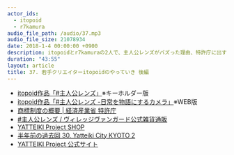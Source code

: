 ```yaml
---
actor_ids:
  - itopoid
  - r7kamura
audio_file_path: /audio/37.mp3
audio_file_size: 21078934
date: 2018-1-4 00:00:00 +0900
description: itopoidとr7kamuraの2人で、主人公レンズがバズった理由、特許庁に出す商標登録、ヴィレッジヴァンガードでの取扱、200枚売れたやっていきパーカーの裏話、個人プロジェクトをやり続ける苦労、チームでプロジェクトをやるメリット、ガルパンに懸けた人生について話しました。
duration: "43:55"
layout: article
title: 37. 若手クリエイターitopoidのやっていき 後編
---
```


- [itopoid作品「#主人公レンズ」](https://twitter.com/itopoid/status/933262577651433478)※キーホルダー版
- [itopoid作品「#主人公レンズ -日常を物語にするカメラ」](https://syujinko-lens.com/)※WEB版
- [商標制度の概要 | 経済産業省 特許庁](https://www.jpo.go.jp/seido/s_shouhyou/chizai08.htm)
- [#主人公レンズ / ヴィレッジヴァンガード公式雑貨通販](https://vvstore.jp/i/vv_000000000149260/)
- [YATTEIKI Project SHOP](https://yatteiki.theshop.jp/)
- [半年前の過去回 30. Yatteiki City KYOTO 2](https://yatteiki.fm/episode/30)
- [YATTEIKI Project 公式サイト](https://yatteiki.fm/)　
